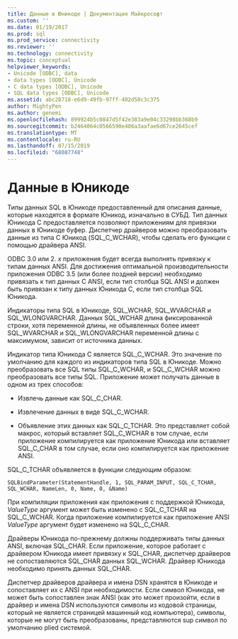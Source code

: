 ```yaml
---
title: Данные в Юникоде | Документация Майкрософт
ms.custom: ''
ms.date: 01/19/2017
ms.prod: sql
ms.prod_service: connectivity
ms.reviewer: ''
ms.technology: connectivity
ms.topic: conceptual
helpviewer_keywords:
- Unicode [ODBC], data
- data types [ODBC], Unicode
- C data types [ODBC], Unicode
- SQL data types [ODBC], Unicode
ms.assetid: abc28718-e6d9-49fb-97ff-402d50c3c375
author: MightyPen
ms.author: genemi
ms.openlocfilehash: 899924b5c0847d5f42e383a9e04c33298bb368b9
ms.sourcegitcommit: b2464064c0566590e486a3aafae6d67ce2645cef
ms.translationtype: MT
ms.contentlocale: ru-RU
ms.lasthandoff: 07/15/2019
ms.locfileid: "68087748"
---
```

# <a name="unicode-data"></a>Данные в Юникоде
Типы данных SQL в Юникоде предоставленный для описания данные, которые находятся в формате Юникод, изначально в СУБД. Тип данных Юникода C предоставляется позволяют приложениям для привязки данных в Юникоде буфер. Диспетчер драйверов можно преобразовать данные из типа C Юникод (SQL_C_WCHAR), чтобы сделать его функции с помощью драйвера ANSI.  
  
 ODBC 3.0 или 2. *x* приложения будет всегда выполнять привязку к типам данных ANSI. Для достижения оптимальной производительности приложения ODBC 3.5 (или более поздней версии) необходимо привязать к тип данных C ANSI, если тип столбца SQL ANSI и должен быть привязан к типу данных Юникода C, если тип столбца SQL Юникода.  
  
 Индикаторы типа SQL в Юникоде, SQL_WCHAR, SQL_WVARCHAR и SQL_WLONGVARCHAR. Данных SQL_WCHAR длина фиксированной строки, хотя переменной длины, не объявленных более имеет SQL_WVARCHAR и SQL_WLONGVARCHAR переменной длины с максимумом, зависит от источника данных.  
  
 Индикатор типа Юникода C является SQL_C_WCHAR. Это значение по умолчанию для каждого из индикаторов типа SQL в Юникоде. Можно преобразовать все SQL типы SQL_C_WCHAR, и SQL_C_WCHAR можно преобразовать все типы SQL. Приложение может получать данные в одном из трех способов:  
  
-   Извлечь данные как SQL_C_CHAR.  
  
-   Извлечение данных в виде SQL_C_WCHAR.  
  
-   Объявление этих данных как SQL_C_TCHAR. Это представляет собой макрос, который вставляет SQL_C_WCHAR в том случае, если приложение компилируется как приложение Юникода или вставляет SQL_C_CHAR в том случае, если оно компилируется как приложение ANSI.  
  
 SQL_C_TCHAR объявляется в функции следующим образом:  
  
```  
SQLBindParameter(StatementHandle, 1, SQL_PARAM_INPUT, SQL_C_TCHAR, SQL_WCHAR, NameLen, 0, Name, 0, &Name)  
```  
  
 При компиляции приложения как приложения с поддержкой Юникода, *ValueType* аргумент может быть изменено с SQL_C_TCHAR на SQL_C_WCHAR. Когда приложение компилируется как приложение ANSI *ValueType* аргумент будет изменено на SQL_C_CHAR.  
  
 Драйверы Юникода по-прежнему должны поддерживать типы данных ANSI, включая SQL_CHAR. Если приложение, которое работает с драйвером Юникода имеет привязку к SQL_CHAR, диспетчер драйверов не сопоставляются SQL_CHAR данных SQL_WCHAR. Драйвер Юникода необходимо принять данных SQL_CHAR.  
  
 Диспетчер драйверов драйвера и имена DSN хранятся в Юникоде и сопоставляет их с ANSI при необходимости. Если символ Юникода, не может быть сопоставлен знак ANSI (как это может произойти, если в драйвер и имена DSN используются символы из кодовой страницы, который не является страницей машинный код компьютера), символы, которые не могут быть преобразованы, представляются sup символ по умолчанию plied системой.
